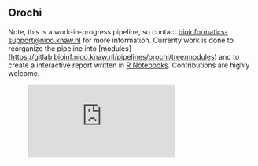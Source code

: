 ## Orochi

Note, this is a work-in-progress pipeline, so contact bioinformatics-support@nioo.knaw.nl for more information. Currenty work is done to reorganize the pipeline into [modules] (https://gitlab.bioinf.nioo.knaw.nl/pipelines/orochi/tree/modules) and to create a interactive report written in [R Notebooks](https://blog.rstudio.com/2016/10/05/r-notebooks). Contributions are highly welcome.
<!-- blank line -->
<figure class="video_container"><iframe class="youtube" src="https://www.youtube.com/embed/enMumwvLAug" frameborder="0" allowfullscreen="allowfullscreen"></iframe>  </figure>
<!-- blank line -->

